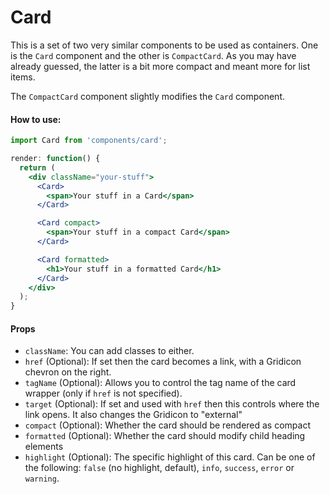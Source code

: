 Card
=========

This is a set of two very similar components to be used as containers. One is the `Card` component and the other is `CompactCard`. As you may have already guessed, the latter is a bit more compact and meant more for list items.

The `CompactCard` component slightly modifies the `Card` component.


#### How to use:

```jsx
import Card from 'components/card';

render: function() {
  return (
    <div className="your-stuff">
      <Card>
        <span>Your stuff in a Card</span>
      </Card>

      <Card compact>
        <span>Your stuff in a compact Card</span>
      </Card>

      <Card formatted>
        <h1>Your stuff in a formatted Card</h1>
      </Card>
    </div>
  );
}
```

#### Props

* `className`: You can add classes to either.
* `href` (Optional): If set then the card becomes a link, with a Gridicon chevron on the right.
* `tagName` (Optional): Allows you to control the tag name of the card wrapper (only if `href` is not specified).
* `target` (Optional): If set and used with `href` then this controls where the link opens. It also changes the Gridicon to "external"
* `compact` (Optional): Whether the card should be rendered as compact
* `formatted` (Optional): Whether the card should modify child heading elements
* `highlight` (Optional): The specific highlight of this card. Can be one of the following: `false` (no highlight, default), `info`, `success`, `error` or `warning`.
